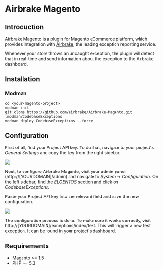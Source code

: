 Airbrake Magento
================

Introduction
------------

Airbrake Magento is a plugin for Magento eCommerce platform, which provides
integration with [Airbrake][airbrake.io], the leading exception reporting
service.

Whenever your store throws an uncaught exception, the plugin will detect that in
real-time and send information about the exception to the Airbrake dashboard.

Installation
------------

### Modman

```shell
cd <your-magento-project>
modman init
git clone https://github.com/airbrake/Airbrake-Magento.git .modman/CodebaseExceptions
modman deploy CodebaseExceptions --force
```

Configuration
-------------

First of all, find your Project API key. To do that, navigate to your project's
_General Settings_ and copy the key from the right sidebar.

![][project-idkey]

Next, to configure Airbrake Magento, visit your admin panel
(http://\[YOURDOMAIN\]/admin) and navigate to _System_ → _Configuration_. On the
left sidebar, find the _ELGENTOS_ section and click on _CodebaseExceptions_.

Paste your Project API key into the relevant field and save the new
configuration.

![][configuration]

The configuration process is done. To make sure it works correctly, visit
http://\[YOURDOMAIN\]/exceptions/index/test. This will trigger a new test
exception. It can be found in your project's dashboard.

Requirements
------------

* Magento >= 1.5
* PHP >= 5.3

[airbrake.io]: https://airbrake.io
[project-idkey]: https://img-fotki.yandex.ru/get/3907/98991937.1f/0_b558a_c9274e4d_orig
[configuration]: https://img-fotki.yandex.ru/get/4000/98991937.1f/0_b7fba_3016040c_orig
